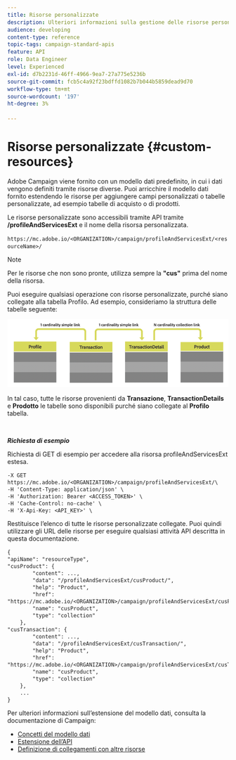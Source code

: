 ```yaml
---
title: Risorse personalizzate
description: Ulteriori informazioni sulla gestione delle risorse personalizzate con API/
audience: developing
content-type: reference
topic-tags: campaign-standard-apis
feature: API
role: Data Engineer
level: Experienced
exl-id: d7b2231d-46ff-4966-9ea7-27a775e5236b
source-git-commit: fcb5c4a92f23bdffd1082b7b044b5859dead9d70
workflow-type: tm+mt
source-wordcount: '197'
ht-degree: 3%

---
```


# Risorse personalizzate {#custom-resources}

Adobe Campaign viene fornito con un modello dati predefinito, in cui i dati vengono definiti tramite risorse diverse. Puoi arricchire il modello dati fornito estendendo le risorse per aggiungere campi personalizzati o tabelle personalizzate, ad esempio tabelle di acquisto o di prodotti.

Le risorse personalizzate sono accessibili tramite API tramite **/profileAndServicesExt** e il nome della risorsa personalizzata.

`https://mc.adobe.io/<ORGANIZATION>/campaign/profileAndServicesExt/<resourceName>/`

>[!NOTE]
>
>Per le risorse che non sono pronte, utilizza sempre la <b>&quot;cus&quot;</b> prima del nome della risorsa.

Puoi eseguire qualsiasi operazione con risorse personalizzate, purché siano collegate alla tabella Profilo. Ad esempio, consideriamo la struttura delle tabelle seguente:

![testo alternativo](assets/cusresources.png)

In tal caso, tutte le risorse provenienti da **Transazione**, **TransactionDetails** e **Prodotto** le tabelle sono disponibili purché siano collegate al **Profilo** tabella.

<br/>

***Richiesta di esempio***

Richiesta di GET di esempio per accedere alla risorsa profileAndServicesExt estesa.

```
-X GET https://mc.adobe.io/<ORGANIZATION>/campaign/profileAndServicesExt/\
-H 'Content-Type: application/json' \
-H 'Authorization: Bearer <ACCESS_TOKEN>' \
-H 'Cache-Control: no-cache' \
-H 'X-Api-Key: <API_KEY>' \
```

Restituisce l’elenco di tutte le risorse personalizzate collegate. Puoi quindi utilizzare gli URL delle risorse per eseguire qualsiasi attività API descritta in questa documentazione.

```
{
"apiName": "resourceType",
"cusProduct": {
        "content": ...,
        "data": "/profileAndServicesExt/cusProduct/",
        "help": "Product",
        "href": "https://mc.adobe.io/<ORGANIZATION>/campaign/profileAndServicesExt/cusProduct/metadata",
        "name": "cusProduct",
        "type": "collection"
    },
"cusTransaction": {
        "content": ...,
        "data": "/profileAndServicesExt/cusTransaction/",
        "help": "Product",
        "href": "https://mc.adobe.io/<ORGANIZATION>/campaign/profileAndServicesExt/cusTransaction/metadata",
        "name": "cusProduct",
        "type": "collection"
    },
    ...
}
```

Per ulteriori informazioni sull’estensione del modello dati, consulta la documentazione di Campaign:

* [Concetti del modello dati](../../developing/using/data-model-concepts.md)
* [Estensione dell’API](../../developing/using/about-extending-the-api.md)
* [Definizione di collegamenti con altre risorse](https://helpx.adobe.com/campaign/standard/developing/using/configuring-the-resource-s-data-structure.html#defining-links-with-other-resources)
